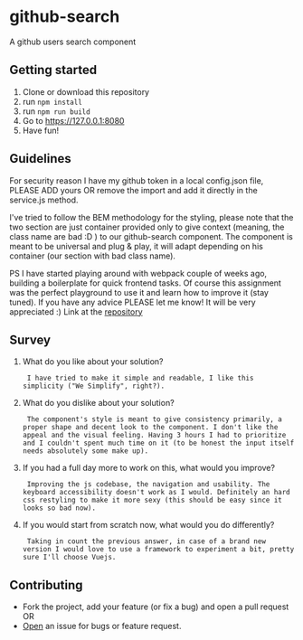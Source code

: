 # github-search

A github users search component

## Getting started

1. Clone or download this repository
2. run `npm install`
3. run `npm run build`
4. Go to https://127.0.0.1:8080
5. Have fun!

## Guidelines

For security reason I have my github token in a local config.json file, PLEASE ADD yours OR remove the import and add it directly in the service.js method.

I've tried to follow the BEM methodology for the styling, please note that the two section are just container provided only to give context (meaning, the class name are bad :D ) to our github-search component.
The component is meant to be universal and plug & play, it will adapt depending on his container (our section with bad class name).

PS
I have started playing around with webpack couple of weeks ago, building a boilerplate for quick frontend tasks. Of course this assignment was the perfect playground to use it and learn how to improve it (stay tuned).
If you have any advice PLEASE let me know! It will be very appreciated :)
Link at the [repository](https://github.com/bernardodestefano/webpack-boilerplate)

## Survey

1. What do you like about your solution?
	 
		I have tried to make it simple and readable, I like this simplicity ("We Simplify", right?).

2. What do you dislike about your solution?

		The component's style is meant to give consistency primarily, a proper shape and decent look to the component. I don't like the appeal and the visual feeling. Having 3 hours I had to prioritize and I couldn't spent much time on it (to be honest the input itself needs absolutely some make up).


3. If you had a full day more to work on this, what would you improve?

		Improving the js codebase, the navigation and usability. The keyboard accessibility doesn't work as I would. Definitely an hard css restyling to make it more sexy (this should be easy since it looks so bad now).

4. If you would start from scratch now, what would you do differently?

		Taking in count the previous answer, in case of a brand new version I would love to use a framework to experiment a bit, pretty sure I'll choose Vuejs.

## Contributing

- Fork the project, add your feature (or fix a bug) and open a pull request OR
- [Open](https://github.com/bernardodestefano/github-search/issues) an issue for bugs or feature request.
